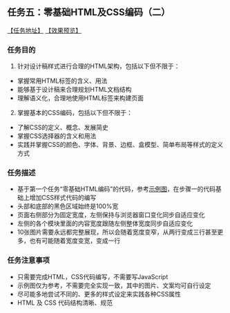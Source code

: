 ## 任务五：零基础HTML及CSS编码（二）
[【任务地址】](http://ife.baidu.com/course/detail/id/96) [【效果预览】](https://baoyuzhang.github.io/IFE2017/IFE_xiaowei/IFE_xiaowei_task5/IFE_xiaowei_task5.html)

### 任务目的
1. 针对设计稿样式进行合理的HTML架构，包括以下但不限于：
- 掌握常用HTML标签的含义、用法
- 能够基于设计稿来合理规划HTML文档结构
- 理解语义化，合理地使用HTML标签来构建页面
2. 掌握基本的CSS编码，包括以下但不限于：
- 了解CSS的定义、概念、发展简史
- 掌握CSS选择器的含义和用法
- 实践并掌握CSS的颜色、字体、背景、边框、盒模型、简单布局等样式的定义方式
### 任务描述
- 基于第一个任务“零基础HTML编码”的代码，参考[示例图](http://7xrp04.com1.z0.glb.clouddn.com/task_1_5_1.jpg)，在步骤一的代码基础上增加CSS样式代码的编写
- 头部和底部的黑色区域始终是100%宽
- 页面右侧部分为固定宽度，左侧保持与浏览器窗口变化同步自适应变化
- 左侧的各个模块里面的内容宽度跟随左侧整体宽度同步自适应变化
- 10张图片需要永远都完整展现，所以会随着宽度变窄，从两行变成三行甚至更多，也有可能随着宽度变宽，变成一行
### 任务注意事项
- 只需要完成HTML，CSS代码编写，不需要写JavaScript
- 示例图仅为参考，不需要完全实现一致，其中的图片、文案均可自行设定
- 尽可能多地尝试不同的、更多的样式设定来实践各种CSS属性
- HTML 及 CSS 代码结构清晰、规范
